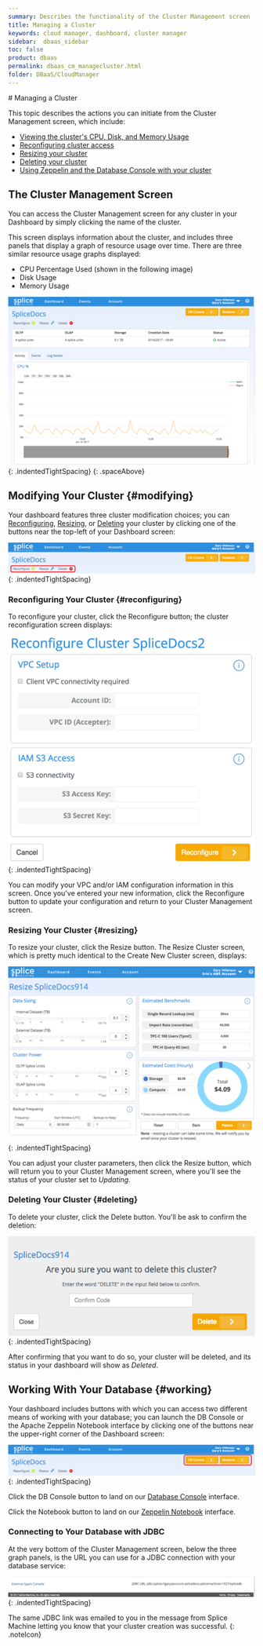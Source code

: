 ```yaml
---
summary: Describes the functionality of the Cluster Management screen
title: Managing a Cluster
keywords: cloud manager, dashboard, cluster manager
sidebar:  dbaas_sidebar
toc: false
product: dbaas
permalink: dbaas_cm_managecluster.html
folder: DBaaS/CloudManager
---
```

<section>
<div class="TopicContent" data-swiftype-index="true" markdown="1">
# Managing a Cluster

This topic describes the actions you can initiate from the <span
class="ConsoleLink">Cluster Management</span> screen, which include:

* [Viewing the cluster's CPU, Disk, and Memory Usage](#managing)
* [Reconfiguring cluster access](#reconfiguring)
* [Resizing your cluster](#resizing)
* [Deleting your cluster](#deleting)
* [Using Zeppelin and the Database Console with your cluster](#working)

## The Cluster Management Screen

You can access the <span class="ConsoleLink">Cluster Management</span>
screen for any cluster in your Dashboard by simply clicking the name of
the cluster.

This screen displays information about the cluster, and includes three
panels that display a graph of resource usage over time. There are three
similar resource usage graphs displayed:

* CPU Percentage Used (shown in the following image)
* Disk Usage
* Memory Usage

![](images/ActiveDashboard1.png){: .indentedTightSpacing}
{: .spaceAbove}

## Modifying Your Cluster   {#modifying}

Your dashboard features three cluster modification choices; you can
[Reconfiguring](#reconfiguring), [Resizing](#resizing), or
[Deleting](#deleting) your cluster by clicking one of the buttons near
the top-left of your Dashboard screen:

![](images/DashboardButtons.png){: .indentedTightSpacing}

### Reconfiguring Your Cluster   {#reconfiguring}

To reconfigure your cluster, click the <span
class="ConsoleLink">Reconfigure</span> button; the cluster
reconfiguration screen displays:

![](images/Reconfigure1.png){: .indentedTightSpacing}

You can modify your VPC and/or IAM configuration information in this
screen. Once you've entered your new information, click the <span
class="CalloutFont">Reconfigure</span> button to update your
configuration and return to your Cluster Management screen.

### Resizing Your Cluster   {#resizing}

To resize your cluster, click the <span
class="CalloutFont">Resize</span> button. The Resize Cluster screen,
which is pretty much identical to the Create New Cluster screen,
displays:

![](images/ResizeCluster.png){: .indentedTightSpacing}

You can adjust your cluster parameters, then click the <span
class="CalloutFont">Resize</span> button, which will return you to your
Cluster Management screen, where you'll see the status of your cluster
set to *Updating*.

### Deleting Your Cluster   {#deleting}

To delete your cluster, click the <span
class="CalloutFont">Delete</span> button. You'll be ask to confirm the
deletion:

![](images/ClusterDelete.png){: .indentedTightSpacing}

After confirming that you want to do so, your cluster will be deleted,
and its status in your dashboard will show as *Deleted*.

## Working With Your Database   {#working}

Your dashboard includes buttons with which you can access two different
means of working with your database; you can launch the <span
class="CalloutFont">DB Console</span> or the Apache Zeppelin <span
class="CalloutFont">Notebook</span> interface by clicking one of the
buttons near the upper-right corner of the Dashboard screen:

![](images/DashboardLinks.png){: .indentedTightSpacing}

Click the <span class="CalloutFont">DB Console</span> button to land on
our [Database Console](tutorials_dbconsole_intro.html) interface.

Click the <span class="CalloutFont">Notebook</span> button to land on
our [Zeppelin Notebook](dbaas_zep_intro.html) interface.

### Connecting to Your Database with JDBC

At the very bottom of the Cluster Management screen, below the three
graph panels, is the URL you can use for a JDBC connection with your
database service:

![](images/ActiveDashboard2.png){: .indentedTightSpacing}

The same JDBC link was emailed to you in the message from Splice Machine
letting you know that your cluster creation was successful.
{: .noteIcon}

</div>
</section>
